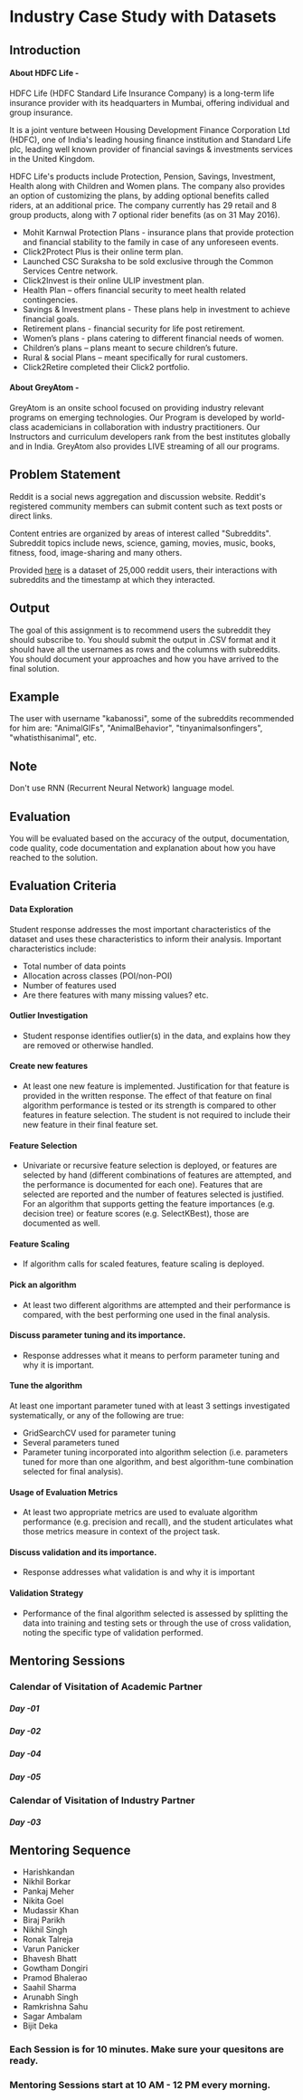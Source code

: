 # Industry Case Study with Datasets

## Introduction

#### About HDFC Life - 

HDFC Life (HDFC Standard Life Insurance Company) is a long-term life insurance provider with its headquarters in Mumbai, offering individual and group insurance.

It is a joint venture between Housing Development Finance Corporation Ltd (HDFC), one of India's leading housing finance institution and Standard Life plc, leading well known provider of financial savings & investments services in the United Kingdom. 

HDFC Life's products include Protection, Pension, Savings, Investment, Health along with Children and Women plans. The company also provides an option of customizing the plans, by adding optional benefits called riders, at an additional price. The company currently has 29 retail and 8 group products, along with 7 optional rider benefits (as on 31 May 2016).

* Mohit Karnwal Protection Plans - insurance plans that provide protection and financial stability to the family in case of any unforeseen events.
* Click2Protect Plus is their online term plan.
* Launched CSC Suraksha to be sold exclusive through the Common Services Centre network.
* Click2Invest is their online ULIP investment plan.
* Health Plan – offers financial security to meet health related contingencies.
* Savings & Investment plans - These plans help in investment to achieve financial goals.
* Retirement plans - financial security for life post retirement.
* Women’s plans - plans catering to different financial needs of women.
* Children’s plans – plans meant to secure children’s future.
* Rural & social Plans – meant specifically for rural customers.
* Click2Retire completed their Click2 portfolio.

#### About GreyAtom - 

GreyAtom is an onsite school focused on providing industry relevant programs on emerging technologies. Our Program is developed by world-class academicians in collaboration with industry practitioners. Our Instructors and curriculum developers rank from the best institutes globally and in India. GreyAtom also provides LIVE streaming of all our programs.

## Problem Statement

Reddit is a social news aggregation and discussion website. Reddit's registered community members can submit content such as text posts or direct links.

Content entries are organized by areas of interest called "Subreddits". Subreddit topics include news, science, gaming, movies, music, books, fitness, food, image-sharing and many others.

Provided [here](https://s3.ap-south-1.amazonaws.com/greyatom-files/25000-users.zip) is a dataset of 25,000 reddit users, their interactions with subreddits and the timestamp at which they interacted.

## Output

The goal of this assignment is to recommend users the subreddit they should subscribe to. You should submit the output in .CSV format and it should have all the usernames as rows and the columns with subreddits. You should document your approaches and how you have arrived to the final solution.

## Example

The user with username "kabanossi", some of the subreddits recommended for him are: "AnimalGIFs", "AnimalBehavior", "tinyanimalsonfingers", "whatisthisanimal", etc.

## Note

Don't use RNN (Recurrent Neural Network) language model.

## Evaluation

You will be evaluated based on the accuracy of the output, documentation, code quality, code documentation and explanation about how you have reached to the solution.

## Evaluation Criteria
#### Data Exploration

Student response addresses the most important characteristics of the dataset and uses these characteristics to inform their analysis. Important characteristics include:
* Total number of data points
* Allocation across classes (POI/non-POI)
* Number of features used
* Are there features with many missing values? etc.

#### Outlier Investigation
* Student response identifies outlier(s) in the data, and explains how they are removed or otherwise handled.

#### Create new features
* At least one new feature is implemented. Justification for that feature is provided in the written response. The effect of that feature on final algorithm performance is tested or its strength is compared to other features in feature selection. The student is not required to include their new feature in their final feature set.

#### Feature Selection
* Univariate or recursive feature selection is deployed, or features are selected by hand (different combinations of features are attempted, and the performance is documented for each one). Features that are selected are reported and the number of features selected is justified. For an algorithm that supports getting the feature importances (e.g. decision tree) or feature scores (e.g. SelectKBest), those are documented as well.

#### Feature Scaling
* If algorithm calls for scaled features, feature scaling is deployed.

#### Pick an algorithm
* At least two different algorithms are attempted and their performance is compared, with the best performing one used in the final analysis.

#### Discuss parameter tuning and its importance.
* Response addresses what it means to perform parameter tuning and why it is important.

#### Tune the algorithm 
At least one important parameter tuned with at least 3 settings investigated systematically, or any of the following are true:
* GridSearchCV used for parameter tuning
* Several parameters tuned
* Parameter tuning incorporated into algorithm selection (i.e. parameters tuned for more than one algorithm, and best algorithm-tune combination selected for final analysis).

#### Usage of Evaluation Metrics
* At least two appropriate metrics are used to evaluate algorithm performance (e.g. precision and recall), and the student articulates what those metrics measure in context of the project task.

#### Discuss validation and its importance.
* Response addresses what validation is and why it is important

#### Validation Strategy
* Performance of the final algorithm selected is assessed by splitting the data into training and testing sets or through the use of cross validation, noting the specific type of validation performed.

## Mentoring Sessions
### Calendar of Visitation of Academic Partner
##### Day -01
##### Day -02
##### Day -04
##### Day -05
### Calendar of Visitation of Industry Partner
##### Day -03

## Mentoring Sequence
* Harishkandan
* Nikhil Borkar
* Pankaj Meher
* Nikita Goel
* Mudassir Khan
* Biraj Parikh
* Nikhil Singh
* Ronak Talreja
* Varun Panicker
* Bhavesh Bhatt
* Gowtham Dongiri
* Pramod Bhalerao
* Saahil Sharma
* Arunabh Singh
* Ramkrishna Sahu
* Sagar Ambalam
* Bijit Deka

### Each Session is for 10 minutes. Make sure your quesitons are ready.
### Mentoring Sessions start at 10 AM - 12 PM every morning.


